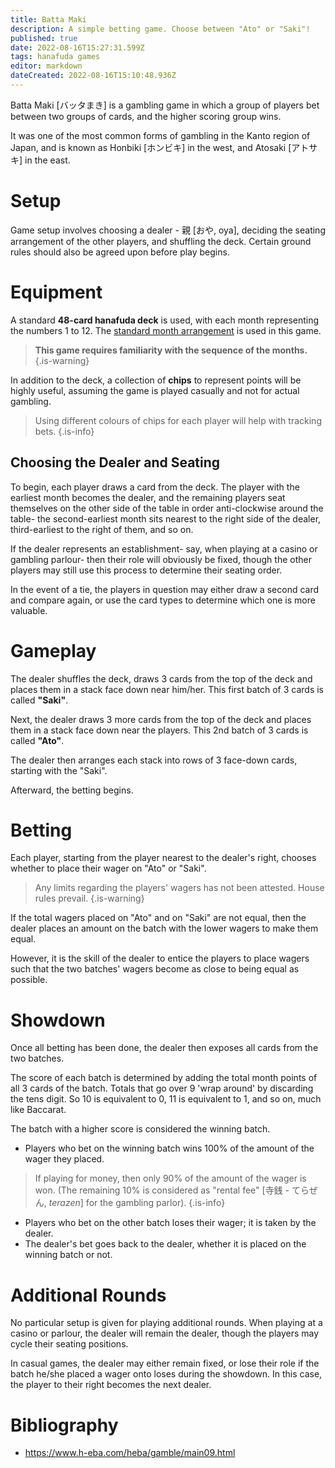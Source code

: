 ```yaml
---
title: Batta Maki
description: A simple betting game. Choose between "Ato" or "Saki"!
published: true
date: 2022-08-16T15:27:31.599Z
tags: hanafuda games
editor: markdown
dateCreated: 2022-08-16T15:10:48.936Z
---
```


Batta Maki [バッタまき] is a gambling game in which a group of players bet between two groups of cards, and the higher scoring group wins.

It was one of the most common forms of gambling in the Kanto region of Japan, and is known as Honbiki [ホンビキ] in the west, and Atosaki [アトサキ] in the east.

# Setup
Game setup involves choosing a dealer - 親 [おや, oya], deciding the seating arrangement of the other players, and shuffling the deck. Certain ground rules should also be agreed upon before play begins.

# Equipment
A standard **48-card hanafuda deck** is used, with each month representing the numbers 1 to 12. The [standard month arrangement](/en/hanafuda/suits#arrangement-of-suits) is used in this game.

>**This game requires familiarity with the sequence of the months.**
{.is-warning}

In addition to the deck, a collection of **chips** to represent points will be highly useful, assuming the game is played casually and not for actual gambling. 

> Using different colours of chips for each player will help with tracking bets.
{.is-info}

## Choosing the Dealer and Seating
To begin, each player draws a card from the deck. The player with the earliest month becomes the dealer, and the remaining players seat themselves on the other side of the table in order anti-clockwise around the table- the second-earliest month sits nearest to the right side of the dealer, third-earliest to the right of them, and so on.

If the dealer represents an establishment- say, when playing at a casino or gambling parlour- then their role will obviously be fixed, though the other players may still use this process to determine their seating order.

In the event of a tie, the players in question may either draw a second card and compare again, or use the card types to determine which one is more valuable.

# Gameplay
The dealer shuffles the deck, draws 3 cards from the top of the deck and places them in a stack face down near him/her. This first batch of 3 cards is called **"Saki"**.

Next, the dealer draws 3 more cards from the top of the deck and places them in a stack face down near the players. This 2nd batch of 3 cards is called **"Ato"**.

The dealer then arranges each stack into rows of 3 face-down cards, starting with the "Saki".

Afterward, the betting begins.

# Betting
Each player, starting from the player nearest to the dealer's right, chooses whether to place their wager on "Ato" or "Saki".

> Any limits regarding the players' wagers has not been attested. House rules prevail.
{.is-warning}

If the total wagers placed on "Ato" and on "Saki" are not equal, then the dealer places an amount on the batch with the lower wagers to make them equal.

However, it is the skill of the dealer to entice the players to place wagers such that the two batches' wagers become as close to being equal as possible.

# Showdown
Once all betting has been done, the dealer then exposes all cards from the two batches.

The score of each batch is determined by adding the total month points of all 3 cards of the batch. Totals that go over 9 'wrap around' by discarding the tens digit. So 10 is equivalent to 0, 11 is equivalent to 1, and so on, much like Baccarat.

The batch with a higher score is considered the winning batch.

- Players who bet on the winning batch wins 100% of the amount of the wager they placed. 

>If playing for money, then only 90% of the amount of the wager is won. (The remaining 10% is considered as "rental fee" [寺銭 - てらぜん, *terazen*] for the gambling parlor).
{.is-info}

- Players who bet on the other batch loses their wager; it is taken by the dealer.
- The dealer's bet goes back to the dealer, whether it is placed on the winning batch or not.

# Additional Rounds
No particular setup is given for playing additional rounds. When playing at a casino or parlour, the dealer will remain the dealer, though the players may cycle their seating positions.

In casual games, the dealer may either remain fixed, or lose their role if the batch he/she placed a wager onto loses during the showdown. In this case, the player to their right becomes the next dealer.

# Bibliography
- https://www.h-eba.com/heba/gamble/main09.html

